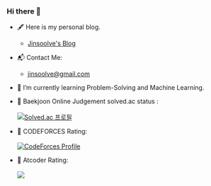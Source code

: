 ### Hi there 👋

<!--
**jinsoolve/jinsoolve** is a ✨ _special_ ✨ repository because its `README.md` (this file) appears on your GitHub profile.

Here are some ideas to get you started:

- 🔭 I’m currently working on ...
- 🌱 I’m currently learning ...
- 👯 I’m looking to collaborate on ...
- 🤔 I’m looking for help with ...
- 💬 Ask me about ...
- 📫 How to reach me: ...
- 😄 Pronouns: ...
- ⚡ Fun fact: ...

👀 🎅🙆‍♂️🌲🤶🧑‍🎄☃️
🏃‍♀️ 🚶🏻‍♀️🍰  🏊 🎄  🎁 🔴 🦌 ❄️ ☃️ 🏃 ☀️ 🎣 🌊 🎂🌞날씨⛅️ 
 🎾 스포츠🏓 ⚾️ 🏀 🏐
 📈주식📉📰📢 1️⃣2️⃣3️⃣ ❶❷ ➌
 🌻📑💰💸경제👁‍🗨🏡📱🔔📺 ☎️
🔥공지📣 🫰❤️  🧡  🤎 ❗️⚠️ ❤️👇🔽 ☎🔹
​
🥁👬🎗🐶🐱😱👽💗🐬🤠🔥💌💬📌📍✅✔️✔📢🔈🔊🔔📣📷 🔴🔵🚀💥☢️🚨🎁📚 👠👚👙👛👜 💼👝🛍🎒👞👟👡👢💚💘 🏰 🏡🌛⭐️🍀👍🏻😮😍🤭 ♾😌💕🙌🏼🙆🏻‍📍🙊⚖️🚗 🏍️ 🎼 🔋🔌💻🖥🖨⌨🖱🖲💽💾💿📀🏃 🛒 🏹 🅰🍧🍉🍑   ✨️☕🎀🎨🌳 ✒🙌 🙋‍♂️🙅🏻🏃‍♂️🏃‍♀️ 🔗☎📞🍅 📫📪📬📭📮🗳✏✒🖋🖊🖌🖍📋📍📌🗒📝📅📅📆🗓🕒⌛⏳⌚⏱⏲🕰⏰🎂🍩🍔🍯📖🏝️🌈💤 💕💗💙🔎 🎉🌏🤝📩📚⭐️📆 🎯😎😘😁😭😳😷🤣😝🔔 💎⛑👒🎩🎓💋💄💍🍁 🎓 📮⚓📻👋🦷♀‍♂🙋‍🙋‍💜💜👔🎙🎧🎼🎵🎶🎙🎤🎚🖍🐰📂💕🌊💖🎶🎵🌹🌞🌺🌷 🎹🏠💓💧✌☠🖐️👇❤ ⚡🌟🌿👏📍🍂🥇🎻🎷📰👩🏻‍🎨🎨👩🏼‍💻🎬🎊🌉🎈🎆🎇✨🎉🎊🎃🎄🎋🎍🎎🎏🎐🎑🎀🎁🎗🎞🎟🎫🎠🎡🎢🎪🎭🖼🎨🛒👓🕶⚽⚾🏀🏐💪🏈🏉🎱🎳⛳⛸🏏🏑🏓🏸🎾🎯🥊🥋🥇🥈🥉🏅🎖🏆🎣🎽🛶🎿🥅🏒🎮🕹🎰🎲🔮🎴🃏🀄♟♠♣♥♦🎛🎧📯🥁🎷🎺🎸🎻🎹📻🔓🔏🔐🔑🗝⚒⛏🛠🔧🔩⚙🗜🛢⚗🔭⚖📿⛓🛡🏹🗡⚔🔪💣🔫📟📠📱📲📳📴🚬⚰⚱🗿🎥🎬📽📡📺📷📹📼🔍🔎🕯🕯📑📰🗞🔖🏷💰💴💵💵💶💷💸💳🏧✉📧📨📤📤📦📦💼📁📂🗂📇📈📉📊📎🖇📏📐✂🗃🗄🗑​
-->

- 🖋 Here is my personal blog.
  - [Jinsoolve's Blog](https://www.jinsoolve.com)
- 📬 Contact Me:
  - jinsoolve@gmail.com

- 🌱 I’m currently learning Problem-Solving and Machine Learning.

- 🥇 Baekjoon Online Judgement solved.ac status :
<br><br>
[![Solved.ac
프로필](http://mazassumnida.wtf/api/v2/generate_badge?boj=jinsoolve)](https://solved.ac/profile/jinsoolve)
<!--
<br><br>
[![Solved.ac
프로필](http://mazassumnida.wtf/api/mini/generate_badge?boj=jinsoolve)](https://solved.ac/profile/jinsoolve)
-->



- 🍁 CODEFORCES Rating:
<br><br>
[![CodeForces Profile](https://cf.leed.at?id=jinsoolve)](https://codeforces.com/profile/jinsoolve)

- 🌿 Atcoder Rating: <br><br>
  <img src="https://atrating.baoshuo.dev/rating?username=jinsoolve">
